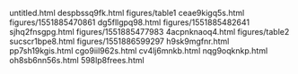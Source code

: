 untitled.html
despbssq9fk.html
figures/table1
ceae9kigq5s.html
figures/1551885470861
dg5fllgpq98.html
figures/1551885482641
sjhq2fnsgpg.html
figures/1551885477983
4acpnknaoq4.html
figures/table2
sucscr1bpe8.html
figures/1551886599297
h9sk9mgfnr.html
pp7sh19kgis.html
cgo9iil962s.html
cv4lj6mnkb.html
nqg9oqknkp.html
oh8sb6nn56s.html
598lp8frees.html